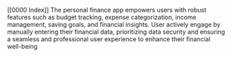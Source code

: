 [[0000 Index]]
The personal finance app empowers users with robust features such as budget tracking, expense categorization, income management, saving goals, and financial insights. User actively engage by manually entering their financial data, prioritizing data security and ensuring a seamless and professional user experience to enhance their financial well-being